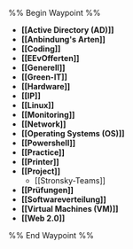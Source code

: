 %% Begin Waypoint %%
- **[[Active Directory (AD)]]**
- **[[Anbindung's Arten]]**
- **[[Coding]]**
- **[[EEvOfferten]]**
- **[[Generell]]**
- **[[Green-IT]]**
- **[[Hardware]]**
- **[[IP]]**
- **[[Linux]]**
- **[[Monitoring]]**
- **[[Network]]**
- **[[Operating Systems (OS)]]**
- **[[Powershell]]**
- **[[Practice]]**
- **[[Printer]]**
- **[[Project]]**
	- [[Stronsky-Teams]]
- **[[Prüfungen]]**
- **[[Softwareverteilung]]**
- **[[Virtual Machines (VM)]]**
- **[[Web 2.0]]**

%% End Waypoint %%